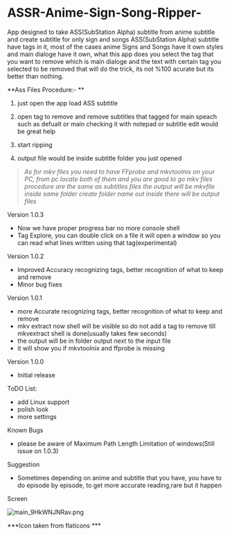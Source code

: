 # ASSR-Anime-Sign-Song-Ripper-
App designed to take ASS(SubStation Alpha) subtitle from anime subtitle and create subtitle for only sign and songs
ASS(SubStation Alpha) subtitle have tags in it, most of the cases anime Signs and Songs have it own styles and main dialoge have it own, what this app does you select the tag that you want to remove which is main dialoge and the text with certain tag you selected  to be removed that will do the trick, its not %100 acurate but its better than nothing. 


**Ass Files Procedure:- **

1. just open the app load ASS subtitle 

2. open tag to remove and remove subtitles that tagged for main speach such as defualt or main checking it with notepad or subtitle edit would be great help  

3. start ripping 

4. output file would be inside subtitle folder you just opened 




> *As for mkv files you need to have FFprobe and mkvtoolnix on your PC, from pc locate both of them and you are good to go mkv files procedure are the same as subtitles files the output will be mkvfile inside same folder create folder name out inside there will be output files*

Version 1.0.3
 - Now we have proper progress bar no more console shell
 - Tag Explore, you can double click on a file it will open a window so you can read what lines written using that tag(experimental)

Version 1.0.2
- Improved Accuracy recognizing tags, better recognition of what to keep and remove
- Minor bug fixes 

Version 1.0.1
- more Accurate recognizing tags, better recognition of what to keep and remove
- mkv extract now shell will be visible so do not add a tag to remove till mkvextract shell is done(usually takes few seconds)
- the output will be in folder output next to the input file
- it will show you if mkvtoolnix and ffprobe is missing


Version 1.0.0
- Initial release


ToDO List:

- add Linux support
- polish look
- more settings


Known Bugs
- please be aware of Maximum Path Length Limitation of windows(Still issue on 1.0.3)

Suggestion
 - Sometimes depending on anime and subtitle that you have, you have to do episode by episode, to get more accurate reading,rare but it happen

Screen

![main_9HkWNJNRav.png](https://i.postimg.cc/cJLtfhbC/main-9-Hk-WNJNRav.png)

***Icon taken from flaticons ***
